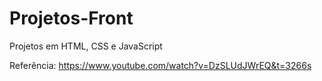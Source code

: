 # Projetos-Front
Projetos em HTML, CSS e JavaScript

Referência: https://www.youtube.com/watch?v=DzSLUdJWrEQ&t=3266s
